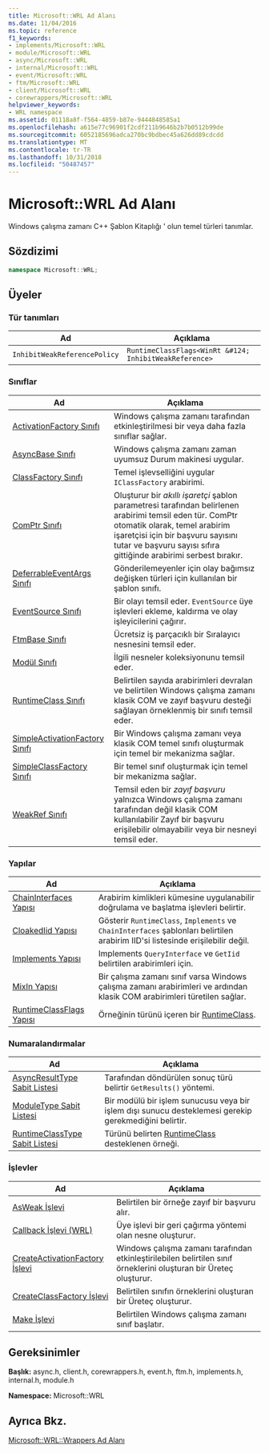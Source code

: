 ```yaml
---
title: Microsoft::WRL Ad Alanı
ms.date: 11/04/2016
ms.topic: reference
f1_keywords:
- implements/Microsoft::WRL
- module/Microsoft::WRL
- async/Microsoft::WRL
- internal/Microsoft::WRL
- event/Microsoft::WRL
- ftm/Microsoft::WRL
- client/Microsoft::WRL
- corewrappers/Microsoft::WRL
helpviewer_keywords:
- WRL namespace
ms.assetid: 01118a8f-f564-4859-b87e-9444848585a1
ms.openlocfilehash: a615e77c96901f2cdf211b9646b2b7b0512b99de
ms.sourcegitcommit: 6052185696adca270bc9bdbec45a626dd89cdcdd
ms.translationtype: MT
ms.contentlocale: tr-TR
ms.lasthandoff: 10/31/2018
ms.locfileid: "50487457"
---
```

# <a name="microsoftwrl-namespace"></a>Microsoft::WRL Ad Alanı

Windows çalışma zamanı C++ Şablon Kitaplığı ' olun temel türleri tanımlar.

## <a name="syntax"></a>Sözdizimi

```cpp
namespace Microsoft::WRL;
```

## <a name="members"></a>Üyeler

### <a name="typedefs"></a>Tür tanımları

|Ad|Açıklama|
|----------|-----------------|
|`InhibitWeakReferencePolicy`|`RuntimeClassFlags<WinRt &#124; InhibitWeakReference>`|

### <a name="classes"></a>Sınıflar

|Ad|Açıklama|
|----------|-----------------|
|[ActivationFactory Sınıfı](../windows/activationfactory-class.md)|Windows çalışma zamanı tarafından etkinleştirilmesi bir veya daha fazla sınıflar sağlar.|
|[AsyncBase Sınıfı](../windows/asyncbase-class.md)|Windows çalışma zamanı zaman uyumsuz Durum makinesi uygular.|
|[ClassFactory Sınıfı](../windows/classfactory-class.md)|Temel işlevselliğini uygular `IClassFactory` arabirimi.|
|[ComPtr Sınıfı](../windows/comptr-class.md)|Oluşturur bir *akıllı işaretçi* şablon parametresi tarafından belirlenen arabirimi temsil eden tür. ComPtr otomatik olarak, temel arabirim işaretçisi için bir başvuru sayısını tutar ve başvuru sayısı sıfıra gittiğinde arabirimi serbest bırakır.|
|[DeferrableEventArgs Sınıfı](../windows/deferrableeventargs-class.md)|Gönderilemeyenler için olay bağımsız değişken türleri için kullanılan bir şablon sınıfı.|
|[EventSource Sınıfı](../windows/eventsource-class.md)|Bir olayı temsil eder. `EventSource` üye işlevleri ekleme, kaldırma ve olay işleyicilerini çağırır.|
|[FtmBase Sınıfı](../windows/ftmbase-class.md)|Ücretsiz iş parçacıklı bir Sıralayıcı nesnesini temsil eder.|
|[Modül Sınıfı](../windows/module-class.md)|İlgili nesneler koleksiyonunu temsil eder.|
|[RuntimeClass Sınıfı](../windows/runtimeclass-class.md)|Belirtilen sayıda arabirimleri devralan ve belirtilen Windows çalışma zamanı klasik COM ve zayıf başvuru desteği sağlayan örneklenmiş bir sınıfı temsil eder.|
|[SimpleActivationFactory Sınıfı](../windows/simpleactivationfactory-class.md)|Bir Windows çalışma zamanı veya klasik COM temel sınıfı oluşturmak için temel bir mekanizma sağlar.|
|[SimpleClassFactory Sınıfı](../windows/simpleclassfactory-class.md)|Bir temel sınıf oluşturmak için temel bir mekanizma sağlar.|
|[WeakRef Sınıfı](../windows/weakref-class.md)|Temsil eden bir *zayıf başvuru* yalnızca Windows çalışma zamanı tarafından değil klasik COM kullanılabilir Zayıf bir başvuru erişilebilir olmayabilir veya bir nesneyi temsil eder.|

### <a name="structures"></a>Yapılar

|Ad|Açıklama|
|----------|-----------------|
|[ChainInterfaces Yapısı](../windows/chaininterfaces-structure.md)|Arabirim kimlikleri kümesine uygulanabilir doğrulama ve başlatma işlevleri belirtir.|
|[CloakedIid Yapısı](../windows/cloakediid-structure.md)|Gösterir `RuntimeClass`, `Implements` ve `ChainInterfaces` şablonları belirtilen arabirim IID'si listesinde erişilebilir değil.|
|[Implements Yapısı](../windows/implements-structure.md)|Implements `QueryInterface` ve `GetIid` belirtilen arabirimleri için.|
|[MixIn Yapısı](../windows/mixin-structure.md)|Bir çalışma zamanı sınıf varsa Windows çalışma zamanı arabirimleri ve ardından klasik COM arabirimleri türetilen sağlar.|
|[RuntimeClassFlags Yapısı](../windows/runtimeclassflags-structure.md)|Örneğinin türünü içeren bir [RuntimeClass](../windows/runtimeclass-class.md).|

### <a name="enumerations"></a>Numaralandırmalar

|Ad|Açıklama|
|----------|-----------------|
|[AsyncResultType Sabit Listesi](../windows/asyncresulttype-enumeration.md)|Tarafından döndürülen sonuç türü belirtir `GetResults()` yöntemi.|
|[ModuleType Sabit Listesi](../windows/moduletype-enumeration.md)|Bir modülü bir işlem sunucusu veya bir işlem dışı sunucu desteklemesi gerekip gerekmediğini belirtir.|
|[RuntimeClassType Sabit Listesi](../windows/runtimeclasstype-enumeration.md)|Türünü belirten [RuntimeClass](../windows/runtimeclass-class.md) desteklenen örneği.|

### <a name="functions"></a>İşlevler

|Ad|Açıklama|
|----------|-----------------|
|[AsWeak İşlevi](../windows/asweak-function.md)|Belirtilen bir örneğe zayıf bir başvuru alır.|
|[Callback İşlevi (WRL)](../windows/callback-function-wrl.md)|Üye işlevi bir geri çağırma yöntemi olan nesne oluşturur.|
|[CreateActivationFactory İşlevi](../windows/createactivationfactory-function.md)|Windows çalışma zamanı tarafından etkinleştirilebilen belirtilen sınıf örneklerini oluşturan bir Üreteç oluşturur.|
|[CreateClassFactory İşlevi](../windows/createclassfactory-function.md)|Belirtilen sınıfın örneklerini oluşturan bir Üreteç oluşturur.|
|[Make İşlevi](../windows/make-function.md)|Belirtilen Windows çalışma zamanı sınıf başlatır.|

## <a name="requirements"></a>Gereksinimler

**Başlık:** async.h, client.h, corewrappers.h, event.h, ftm.h, implements.h, internal.h, module.h

**Namespace:** Microsoft::WRL

## <a name="see-also"></a>Ayrıca Bkz.

[Microsoft::WRL::Wrappers Ad Alanı](../windows/microsoft-wrl-wrappers-namespace.md)
